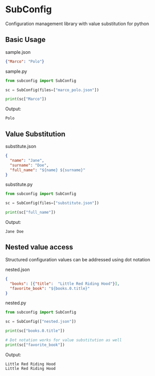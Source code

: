 SubConfig
=========

Configuration management library with value substitution for python

Basic Usage
-----------

sample.json

```json
{"Marco": "Polo"}
```

sample.py

```python
from subconfig import SubConfig

sc = SubConfig(files=["marco_polo.json"])

print(sc["Marco"])
```

Output:

```shell
Polo
```

Value Substitution
------------------

substitute.json

```json
{
  "name": "Jane",
  "surname": "Doe",
  "full_name": "${name} ${surname}"
}
```

substitute.py

```python
from subconfig import SubConfig

sc = SubConfig(files=["substitute.json"])

print(sc["full_name"])
```

Output:

```shell
Jane Doe
```

Nested value access
-------------------

Structured configuration values ​​can be addressed using dot notation

nested.json

```json
{
  "books": [{"title":  "Little Red Riding Hood"}],
  "favorite_book": "${books.0.title}"
}
```

nested.py

```python
from subconfig import SubConfig

sc = SubConfig(["nested.json"])

print(sc["books.0.title"])

# Dot notation works for value substitution as well
print(sc["favorite_book"])
```

Output:

```shell
Little Red Riding Hood
Little Red Riding Hood
```
